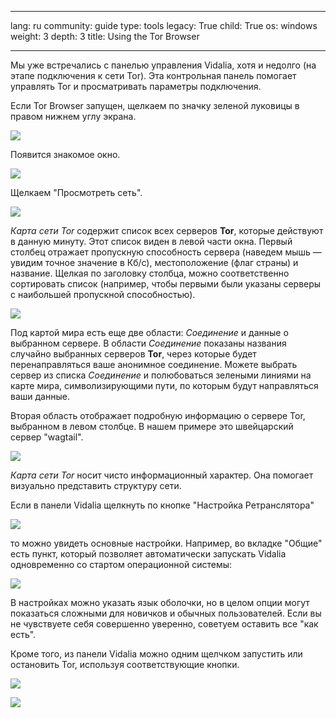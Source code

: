 

---

lang: ru
community: guide
type: tools
legacy: True
child: True
os: windows
weight: 3
depth: 3
title: Using the Tor Browser

---

Мы уже встречались с панелью управления Vidalia, хотя и недолго (на этапе подключения к сети Tor). Эта контрольная панель помогает управлять Tor и просматривать параметры подключения.

Если Tor Browser запущен, щелкаем по значку зеленой луковицы в правом нижнем углу экрана.

![](/sbox/screen/tor-ru/03.png)

Появится знакомое окно.

![](/sbox/screen/tor-ru/02.png)

Щелкаем &quot;Просмотреть сеть&quot;.

![](/sbox/screen/tor-ru/12.png)

*Карта сети Tor* содержит список всех серверов **Tor**, которые действуют в данную минуту. Этот список виден в левой части окна. Первый столбец отражает пропускную способность сервера (наведем мышь — увидим точное значение в Кб/с), местоположение (флаг страны) и название. Щелкая по заголовку столбца, можно соответственно сортировать список (например, чтобы первыми были указаны серверы с наибольшей пропускной способностью).

![](/sbox/screen/tor-ru/13.png)

Под картой мира есть еще две области: *Соединение* и данные о выбранном сервере. В области *Соединение* показаны названия случайно выбранных серверов **Tor**, через которые будет перенаправляться ваше анонимное соединение. Можете выбрать сервер из списка *Соединение* и полюбоваться зелеными линиями на карте мира, символизирующими пути, по которым будут направляться ваши данные.

Вторая область отображает подробную информацию о сервере Tor, выбранном в левом столбце. В нашем примере это швейцарский сервер &quot;wagtail&quot;.

![](/sbox/screen/tor-ru/14.png)

*Карта сети Tor* носит чисто информационный характер. Она помогает визуально представить структуру сети.

Если в панели Vidalia щелкнуть по кнопке &quot;Настройка Ретранслятора&quot;

![](/sbox/screen/tor-ru/15.png)

то можно увидеть основные настройки. Например, во вкладке &quot;Общие&quot; есть пункт, который позволяет автоматически запускать Vidalia одновременно со стартом операционной системы:

![](/sbox/screen/tor-ru/16.png)

В настройках можно указать язык оболочки, но в целом опции могут показаться сложными для новичков и обычных пользователей. Если вы не чувствуете себя совершенно уверенно, советуем оставить все &quot;как есть&quot;.

Кроме того, из панели Vidalia можно одним щелчком запустить или остановить Tor, используя соответствующие кнопки.

![](/sbox/screen/tor-ru/17.png)

![](/sbox/screen/tor-ru/18.png)

